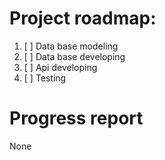 # **Project roadmap:**

1. [ ] Data base modeling
2. [ ] Data base developing
3. [ ] Api developing
4. [ ] Testing

# Progress report

None
